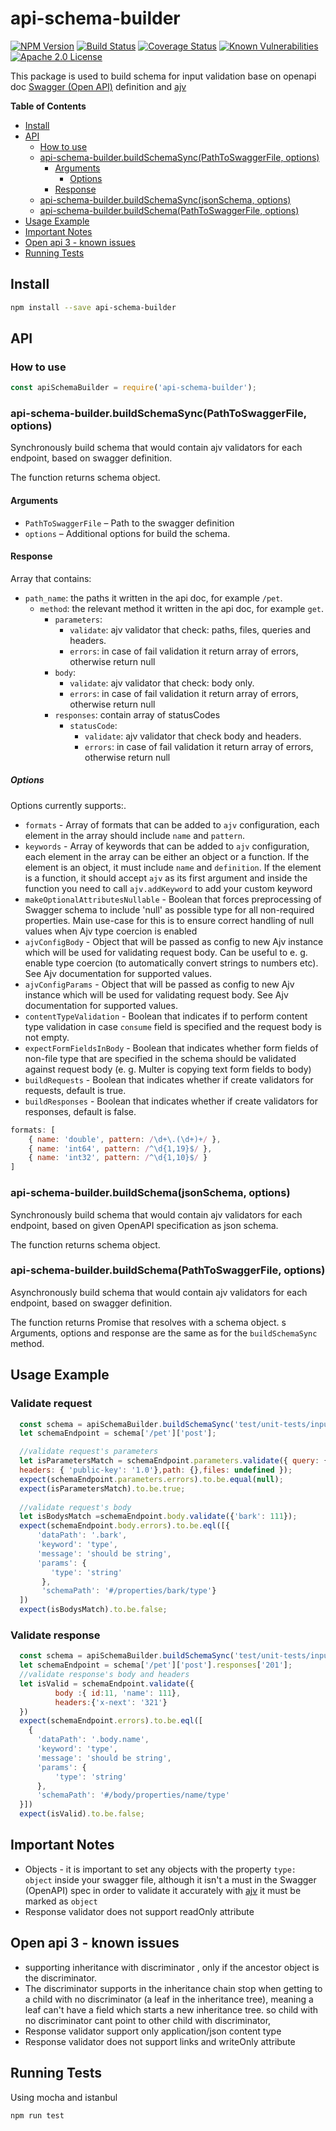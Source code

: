 
# api-schema-builder
[![NPM Version](https://img.shields.io/npm/v/api-schema-builder.svg?style=flat)](https://npmjs.org/package/api-schema-builder)
[![Build Status](https://travis-ci.org/Zooz/api-schema-builder.svg?branch=master)](https://travis-ci.org/Zooz/api-schema-builder)
[![Coverage Status](https://coveralls.io/repos/github/Zooz/api-schema-builder/badge.svg?branch=master)](https://coveralls.io/github/Zooz/api-schema-builder?branch=master)
[![Known Vulnerabilities](https://snyk.io/test/npm/api-schema-builder/badge.svg)](https://snyk.io/test/npm/api-schema-builder)
[![Apache 2.0 License](https://img.shields.io/badge/license-Apache_2.0-green.svg?style=flat)](LICENSE)

This package is used to build schema for input validation base on openapi doc [Swagger (Open API)](https://swagger.io/specification/) definition and [ajv](https://www.npmjs.com/package/ajv)

<!-- START doctoc generated TOC please keep comment here to allow auto update -->
<!-- DON'T EDIT THIS SECTION, INSTEAD RE-RUN doctoc TO UPDATE -->
**Table of Contents**  <!-- *generated with [DocToc](https://github.com/thlorenz/doctoc)* -->



- [Install](#install)
- [API](#api)
  - [How to use](#how-to-use)
  - [api-schema-builder.buildSchemaSync(PathToSwaggerFile, options)](#express-ajv-swagger-validationgetSchemapathtoswaggerfile-options)
    - [Arguments](#arguments)
      - [Options](#options)
    - [Response](#response)
  - [api-schema-builder.buildSchemaSync(jsonSchema, options)](#express-ajv-swagger-validationgetSchemajsonSchema-options)
  - [api-schema-builder.buildSchema(PathToSwaggerFile, options)](#express-ajv-swagger-validationgetSchemaAsyncpathtoswaggerfile-options)
- [Usage Example](#usage-example)
- [Important Notes](#important-notes)
- [Open api 3 - known issues](#open-api-3---known-issues)
- [Running Tests](#running-tests)

<!-- END doctoc generated TOC please keep comment here to allow auto update -->

## Install
```bash
npm install --save api-schema-builder
```

## API

### How to use

```js
const apiSchemaBuilder = require('api-schema-builder');
```

### api-schema-builder.buildSchemaSync(PathToSwaggerFile, options)

Synchronously build schema that would contain ajv validators for each endpoint, based on swagger definition.

The function returns schema object.

#### Arguments

* `PathToSwaggerFile` &ndash; Path to the swagger definition
* `options` &ndash; Additional options for build the schema.

#### Response
Array that contains:
* `path_name`: the paths it written in the api doc, for example `/pet`.
    * `method`: the relevant method it written in the api doc, for example `get`.
        * `parameters`:
            * `validate`:  ajv validator that check: paths, files, queries and headers.
            * `errors`: in case of fail validation it return array of errors, otherwise return null
        * `body`:
            * `validate`: ajv validator that check: body only.
            * `errors`: in case of fail validation it return array of errors, otherwise return null
        * `responses`: contain array of statusCodes
            * `statusCode`:
                * `validate`: ajv validator that check body and headers.
                * `errors`: in case of fail validation it return array of errors, otherwise return null


##### Options

Options currently supports:.
- `formats` - Array of formats that can be added to `ajv` configuration, each element in the array should include `name` and `pattern`.
- `keywords` - Array of keywords that can be added to `ajv` configuration, each element in the array can be either an object or a function. 
If the element is an object, it must include `name` and `definition`. If the element is a function, it should accept `ajv` as its first argument and inside the function you need to call `ajv.addKeyword` to add your custom keyword 
- `makeOptionalAttributesNullable` - Boolean that forces preprocessing of Swagger schema to include 'null' as possible type for all non-required properties. Main use-case for this is to ensure correct handling of null values when Ajv type coercion is enabled
- `ajvConfigBody` - Object that will be passed as config to new Ajv instance which will be used for validating request body. Can be useful to e. g. enable type coercion (to automatically convert strings to numbers etc). See Ajv documentation for supported values.
- `ajvConfigParams` - Object that will be passed as config to new Ajv instance which will be used for validating request body. See Ajv documentation for supported values.
- `contentTypeValidation` - Boolean that indicates if to perform content type validation in case `consume` field is specified and the request body is not empty.
- `expectFormFieldsInBody` - Boolean that indicates whether form fields of non-file type that are specified in the schema should be validated against request body (e. g. Multer is copying text form fields to body)
- `buildRequests` - Boolean that indicates whether if create validators for requests, default is true.
- `buildResponses` - Boolean that indicates whether if create validators for responses, default is false.

```js
formats: [
    { name: 'double', pattern: /\d+\.(\d+)+/ },
    { name: 'int64', pattern: /^\d{1,19}$/ },
    { name: 'int32', pattern: /^\d{1,10}$/ }
]
```

### api-schema-builder.buildSchema(jsonSchema, options)

Synchronously build schema that would contain ajv validators for each endpoint, based on given OpenAPI specification as json schema.

The function returns schema object.


### api-schema-builder.buildSchema(PathToSwaggerFile, options)

Asynchronously build schema that would contain ajv validators for each endpoint, based on swagger definition.

The function returns Promise that resolves with a schema object.
s
Arguments, options and response are the same as for the `buildSchemaSync` method.

## Usage Example

### Validate request
```js
  const schema = apiSchemaBuilder.buildSchemaSync('test/unit-tests/input-validation/pet-store-swagger.yaml');
  let schemaEndpoint = schema['/pet']['post'];

  //validate request's parameters
  let isParametersMatch = schemaEndpoint.parameters.validate({ query: {},
  headers: { 'public-key': '1.0'},path: {},files: undefined });
  expect(schemaEndpoint.parameters.errors).to.be.equal(null);
  expect(isParametersMatch).to.be.true;
    
  //validate request's body
  let isBodysMatch =schemaEndpoint.body.validate({'bark': 111});
  expect(schemaEndpoint.body.errors).to.be.eql([{
      'dataPath': '.bark',
      'keyword': 'type',
      'message': 'should be string',
      'params': {
         'type': 'string'
       },
       'schemaPath': '#/properties/bark/type'}
  ])
  expect(isBodysMatch).to.be.false;
```
### Validate response
```js
  const schema = apiSchemaBuilder.buildSchemaSync('test/unit-tests/input-validation/pet-store-swagger.yaml');
  let schemaEndpoint = schema['/pet']['post'].responses['201'];
  //validate response's body and headers
  let isValid = schemaEndpoint.validate({
          body :{ id:11, 'name': 111},
          headers:{'x-next': '321'}
  })
  expect(schemaEndpoint.errors).to.be.eql([
    {
      'dataPath': '.body.name',
      'keyword': 'type',
      'message': 'should be string',
      'params': {
          'type': 'string'
      },
      'schemaPath': '#/body/properties/name/type'
  }])
  expect(isValid).to.be.false;
```

## Important Notes

- Objects - it is important to set any objects with the property `type: object` inside your swagger file, although it isn't a must in the Swagger (OpenAPI) spec in order to validate it accurately with [ajv](https://www.npmjs.com/package/ajv) it must be marked as `object`
- Response validator does not support readOnly attribute

## Open api 3 - known issues
- supporting inheritance with discriminator , only if the ancestor object is the discriminator.
- The discriminator supports in the inheritance chain stop when getting to a child with no discriminator (a leaf in the inheritance tree), meaning a leaf can't have a field which starts a new inheritance tree.
  so child with no discriminator cant point to other child with discriminator,
- Response validator support only application/json content type
- Response validator does not support links and writeOnly attribute

## Running Tests
Using mocha and istanbul
```bash
npm run test
```

[npm-image]: https://img.shields.io/npm/v/express-ajv-swagger-validation.svg?style=flat
[npm-url]: https://npmjs.org/package/express-ajv-swagger-validation
[travis-image]: https://travis-ci.org/Zooz/express-ajv-swagger-validation.svg?branch=master
[travis-url]: https://travis-ci.org/Zooz/express-ajv-swagger-validation
[coveralls-image]: https://coveralls.io/repos/github/Zooz/express-ajv-swagger-validation/badge.svg?branch=master
[coveralls-url]: https://coveralls.io/github/Zooz/express-ajv-swagger-validation?branch=master
[downloads-image]: http://img.shields.io/npm/dm/express-ajv-swagger-validation.svg?style=flat
[downloads-url]: https://npmjs.org/package/express-ajv-swagger-validation
[license-image]: https://img.shields.io/badge/license-Apache_2.0-green.svg?style=flat
[license-url]: LICENSE
